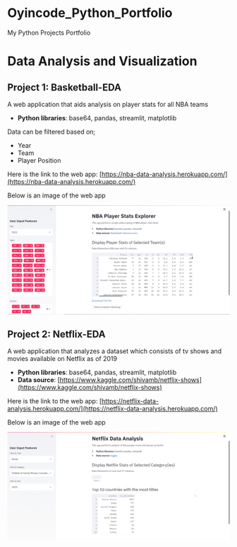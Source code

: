 # Oyincode_Python_Portfolio
My Python Projects Portfolio

# Data Analysis and Visualization

## Project 1: Basketball-EDA
A web application that aids analysis on player stats for all NBA teams

* **Python libraries**: base64, pandas, streamlit, matplotlib

Data can be filtered based on;
* Year
* Team
* Player Position

Here is the link to the web app: [https://nba-data-analysis.herokuapp.com/](https://nba-data-analysis.herokuapp.com/)

Below is an image of the web app

![alt text](https://github.com/pasDamola/Basketball-EDA/blob/main/nbapp.png "NBA player stats web app")


## Project 2: Netflix-EDA
A web application that analyzes a dataset which consists of tv shows and movies available on Netflix as of 2019


* **Python libraries**: base64, pandas, streamlit, matplotlib
* **Data source**: [https://www.kaggle.com/shivamb/netflix-shows](https://www.kaggle.com/shivamb/netflix-shows) 

Here is the link to the web app: [https://netflix-data-analysis.herokuapp.com/](https://netflix-data-analysis.herokuapp.com/)

Below is an image of the web app

![alt text](https://github.com/pasDamola/Netflix-EDA/blob/main/netflix.png "Netflix data stats")
